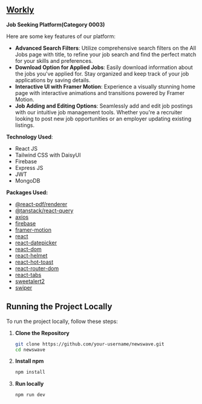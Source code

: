 ## [Workly](https://workly-4616b.web.app/)

**Job Seeking Platform(Category 0003)**

Here are some key features of our platform:

- **Advanced Search Filters**: Utilize comprehensive search filters on the All Jobs page with title, to refine your job search and find the perfect match for your skills and preferences.
- **Download Option for Applied Jobs**: Easily download information about the jobs you've applied for. Stay organized and keep track of your job applications by saving details.
- **Interactive UI with Framer Motion**: Experience a visually stunning home page with interactive animations and transitions powered by Framer Motion.
- **Job Adding and Editing Options**: Seamlessly add and edit job postings with our intuitive job management tools. Whether you're a recruiter looking to post new job opportunities or an employer updating existing listings.


**Technology Used**:
- React JS
- Tailwind CSS with DaisyUI 
- Firebase
- Express JS
- JWT
- MongoDB

**Packages Used:**
- [@react-pdf/renderer](https://www.npmjs.com/package/@react-pdf/renderer)
- [@tanstack/react-query](https://www.npmjs.com/package/@tanstack/react-query)
- [axios](https://www.npmjs.com/package/axios)
- [firebase](https://www.npmjs.com/package/firebase)
- [framer-motion](https://www.npmjs.com/package/framer-motion)
- [react](https://www.npmjs.com/package/react)
- [react-datepicker](https://www.npmjs.com/package/react-datepicker)
- [react-dom](https://www.npmjs.com/package/react-dom)
- [react-helmet](https://www.npmjs.com/package/react-helmet)
- [react-hot-toast](https://www.npmjs.com/package/react-hot-toast)
- [react-router-dom](https://www.npmjs.com/package/react-router-dom)
- [react-tabs](https://www.npmjs.com/package/react-tabs)
- [sweetalert2](https://www.npmjs.com/package/sweetalert2)
- [swiper](https://www.npmjs.com/package/swiper)



## Running the Project Locally

To run the project locally, follow these steps:

1. **Clone the Repository**
   ```bash
   git clone https://github.com/your-username/newswave.git
   cd newswave
2. **Install npm**
   ```bash
   npm install
3. **Run locally** 
   ```bash
   npm run dev

